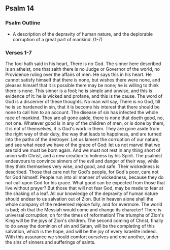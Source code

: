 ## Psalm 14

### Psalm Outline

- A description of the depravity of human nature, and the deplorable corruption of a great part of mankind. (1-7)

### Verses 1-7

The fool hath said in his heart, There is no God. The sinner here described is an atheist, one that saith there is no Judge or Governor of the world, no Providence ruling over the affairs of men. He says this in his heart. He cannot satisfy himself that there is none, but wishes there were none, and pleases himself that it is possible there may be none; he is willing to think there is none. This sinner is a fool; he is simple and unwise, and this is evidence of it: he is wicked and profane, and this is the cause. The word of God is a discerner of these thoughts. No man will say, There is no God, till he is so hardened in sin, that it is become his interest that there should be none to call him to an account. The disease of sin has infected the whole race of mankind. They are all gone aside, there is none that doeth good, no, not one. Whatever good is in any of the children of men, or is done by them, it is not of themselves, it is God's work in them. They are gone aside from the right way of their duty, the way that leads to happiness, and are turned into the paths of the destroyer. Let us lament the corruption of our nature, and see what need we have of the grace of God: let us not marvel that we are told we must be born again. And we must not rest in any thing short of union with Christ, and a new creation to holiness by his Spirit. The psalmist endeavours to convince sinners of the evil and danger of their way, while they think themselves very wise, and good, and safe. Their wickedness is described. Those that care not for God's people, for God's poor, care not for God himself. People run into all manner of wickedness, because they do not call upon God for his grace. What good can be expected from those that live without prayer? But those that will not fear God, may be made to fear at the shaking of a leaf. All our knowledge of the depravity of human nature should endear to us salvation out of Zion. But in heaven alone shall the whole company of the redeemed rejoice fully, and for evermore. The world is bad; oh that the Messiah would come and change its character! There is universal corruption; oh for the times of reformation! The triumphs of Zion's King will be the joys of Zion's children. The second coming of Christ, finally to do away the dominion of sin and Satan, will be the completing of this salvation, which is the hope, and will be the joy of every Israelite indeed. With this assurance we should comfort ourselves and one another, under the sins of sinners and sufferings of saints.


